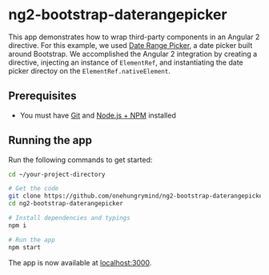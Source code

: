 # ng2-bootstrap-daterangepicker
This app demonstrates how to wrap third-party components in an Angular 2 directive. For this example, we used [Date Range Picker](http://www.daterangepicker.com/), a date picker built around Bootstrap. We accomplished the Angular 2 integration by creating a directive, injecting an instance of `ElementRef`, and instantiating the date picker directoy on the `ElementRef.nativeElement`.

## Prerequisites
- You must have [Git](https://git-scm.com/book/en/v2/Getting-Started-Installing-Git) and [Node.js + NPM](https://github.com/creationix/nvm#install-script) installed

## Running the app
Run the following commands to get started:

```bash
cd ~/your-project-directory

# Get the code
git clone https://github.com/onehungrymind/ng2-bootstrap-daterangepicker.git
cd ng2-bootstrap-daterangepicker

# Install dependencies and typings
npm i

# Run the app
npm start
```

The app is now available at [localhost:3000](http://localhost:3000).
